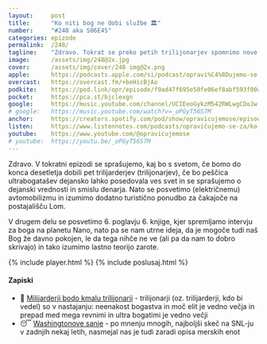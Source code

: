 ```yaml
---
layout: 	post
title:  	"Ko niti bog ne dobi službe 🏛️"
number: 	"#248 aka S06E45"
categories:	epizode
permalink:	/248/
tagline: 	"Zdravo. Tokrat se preko petih trilijonarjev spomnimo nove teorije zarote: ali je naš Bog morda že davno pokojen." 
image:		/assets/img/248@2x.jpg
cover:		/assets/img/cover/248 img@2x.png
apple:		https://podcasts.apple.com/si/podcast/opravi%C4%8Dujemo-se-za-vse-nev%C5%A1e%C4%8Dnosti/id1514750013?i=1000695418453
overcast:	https://overcast.fm/+beHicBjAo
podkite:	https://pod.link/opr/episode/f9ad47f695e50fe06ef8abf593f00a88
pocket:		https://pca.st/bjclexgn
google:		https://music.youtube.com/channel/UCIEeoGykzM542RWLwgCDoJw
# google:	https://music.youtube.com/watch?v=_oPGyT56S7M
anchor:		https://creators.spotify.com/pod/show/opravicujemose/episodes/Ko-niti-bog-ne-dobi-slube-e2v92k8
listen:		https://www.listennotes.com/podcasts/opravičujemo-se-za/ko-niti-bog-ne-dobi-službe-c_oIKw7zLRV/embed/
youtube:	https://www.youtube.com/@opravicujemose
# youtube:	https://youtu.be/_oPGyT56S7M
---
```


Zdravo. V tokratni epizodi se sprašujemo, kaj bo s svetom, če bomo do konca desetletja dobili pet trilijarderjev (trilijonarjev), če bo peščica ultrabogatašev dejansko lahko posedovala ves svet in se sprašujemo o dejanski vrednosti in smislu denarja. Nato se posvetimo (električnemu) avtomobilizmu in izumimo dodatno turistično ponudbo za čakajoče na postajališču Lom. 

V drugem delu se posvetimo 6. poglavju 6. knjige, kjer spremljamo intervju za boga na planetu Nano, nato pa se nam utrne ideja, da je mogoče tudi naš Bog že davno pokojen, le da tega nihče ne ve (ali pa da nam to dobro skrivajo) in tako izumimo lastno teorijo zarote. 

{% include player.html %}
{% include poslusaj.html %}

<!--break-->

#### Zapiski

- 🤑 [Milijarderji bodo kmalu trilijonarji](https://www.pbs.org/newshour/world/billionaires-wealth-soared-in-2024-at-least-five-trillionaires-expected-in-next-decade-anti-poverty-group-says) - trilijonarji (oz. trilijarderji, kdo bi vedel) so v nastajanju: neenakost bogastva in moč elit je vedno večja in prepad med mega revnimi in ultra bogatimi je vedno večji 
- 😴 [Washingtonove sanje](https://www.youtube.com/watch?v=JYqfVE-fykk) - po mnenju mnogih, najboljši skeč na SNL-ju v zadnjih nekaj letih, nasmejal nas je tudi zaradi opisa merskih enot 